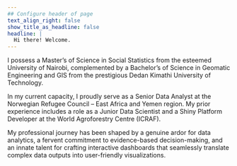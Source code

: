 ```yaml
---
## Configure header of page
text_align_right: false
show_title_as_headline: false
headline: |
  Hi there! Welcome.
---
```


I possess a Master’s of Science in Social Statistics from the esteemed University of Nairobi, complemented by a Bachelor’s of Science in Geomatic Engineering and GIS from the prestigious Dedan Kimathi University of Technology.

In my current capacity, I proudly serve as a Senior Data Analyst at the Norwegian Refugee Council – East Africa and Yemen region. My prior experience includes a role as a Junior Data Scientist and a Shiny Platform Developer at the World Agroforestry Centre (ICRAF).

My professional journey has been shaped by a genuine ardor for data analytics, a fervent commitment to evidence-based decision-making, and an innate talent for crafting interactive dashboards that seamlessly translate complex data outputs into user-friendly visualizations.
